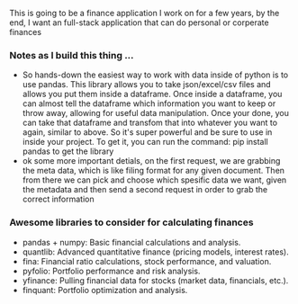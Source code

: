 This is going to be a finance application I work on for a few years, by the end, I want an full-stack application that can do personal or corperate finances


### Notes as I build this thing ...

- So hands-down the easiest way to work with data inside of python is to use pandas. This library allows you to take json/excel/csv files and allows you put them inside a dataframe. Once inside a dataframe, you can almost tell the dataframe which information you want to keep or throw away, allowing for useful data manipulation. Once your done, you can take that dataframe and transfom that into whatever you want to again, similar to above. So it's super powerful and be sure to use in inside your project. To get it, you can run the command: pip install pandas to get the library
- ok some more important detials, on the first request, we are grabbing the meta data, which is like filing format for any given document. Then from there we can pick and choose which spesific data we want, given the metadata and then send a second request in order to grab the correct information



### Awesome libraries to consider for calculating finances
* pandas + numpy: Basic financial calculations and analysis.
* quantlib: Advanced quantitative finance (pricing models, interest rates).
* fina: Financial ratio calculations, stock performance, and valuation.
* pyfolio: Portfolio performance and risk analysis.
* yfinance: Pulling financial data for stocks (market data, financials, etc.).
* finquant: Portfolio optimization and analysis.
